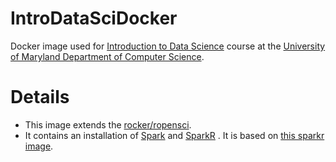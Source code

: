 # IntroDataSciDocker

Docker image used for [Introduction to Data Science](http://cbcb.umd.edu/~hcorrada/IntroDataSci) course
at the [University of Maryland Department of Computer Science](http://cs.umd.edu).

# Details

- This image extends the [rocker/ropensci](https://registry.hub.docker.com/u/rocker/ropensci/).
- It contains an installation of [Spark](https://spark.apache.org/docs/latest/index.html) and [SparkR](http://amplab-extras.github.io/SparkR-pkg/)
 . It is based on [this sparkr image](https://github.com/beniyama/sparkr-docker).
